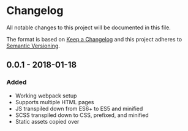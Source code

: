 # Changelog
All notable changes to this project will be documented in this file.

The format is based on [Keep a Changelog](http://keepachangelog.com/en/1.0.0/)
and this project adheres to [Semantic Versioning](http://semver.org/spec/v2.0.0.html).

## 0.0.1 - 2018-01-18
### Added
- Working webpack setup
- Supports multiple HTML pages
- JS transpiled down from ES6+ to ES5 and minified
- SCSS transpiled down to CSS, prefixed, and minified
- Static assets copied over